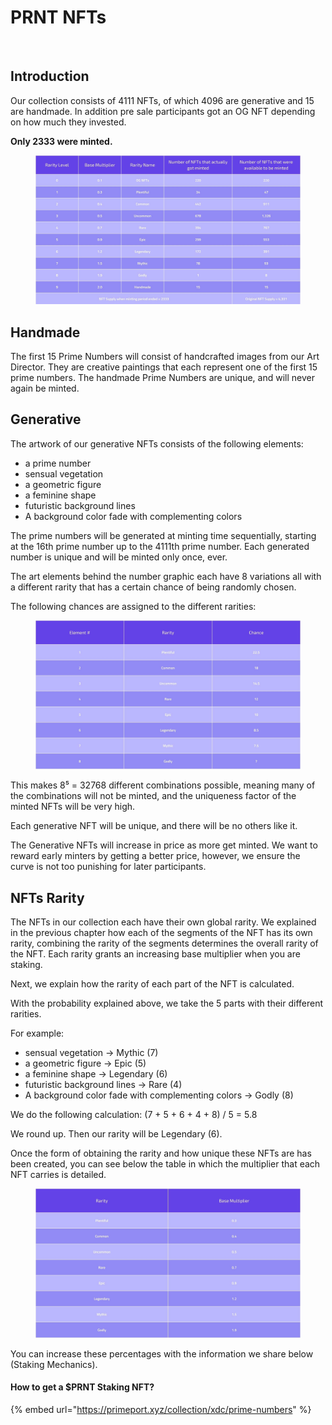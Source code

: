 # PRNT NFTs

<figure><img src="../../.gitbook/assets/37 HM Prime Numbers.jpg" alt=""><figcaption></figcaption></figure>

## Introduction <a href="#id-7c88" id="id-7c88"></a>

Our collection consists of 4111 NFTs, of which 4096 are generative and 15 are handmade. In addition pre sale participants got an OG NFT depending on how much they invested.

**Only 2333 were minted.**&#x20;

<figure><img src="../../.gitbook/assets/1.jpeg" alt=""><figcaption></figcaption></figure>

## Handmade <a href="#a422" id="a422"></a>

The first 15 Prime Numbers will consist of handcrafted images from our Art Director. They are creative paintings that each represent one of the first 15 prime numbers. The handmade Prime Numbers are unique, and will never again be minted.

## Generative <a href="#id-0cde" id="id-0cde"></a>

The artwork of our generative NFTs consists of the following elements:

* a prime number
* sensual vegetation
* a geometric figure
* a feminine shape
* futuristic background lines
* A background color fade with complementing colors

The prime numbers will be generated at minting time sequentially, starting at the 16th prime number up to the 4111th prime number. Each generated number is unique and will be minted only once, ever.

The art elements behind the number graphic each have 8 variations all with a different rarity that has a certain chance of being randomly chosen.

The following chances are assigned to the different rarities:

<figure><img src="../../.gitbook/assets/2.jpeg" alt=""><figcaption></figcaption></figure>

This makes 8⁵ = 32768 different combinations possible, meaning many of the combinations will not be minted, and the uniqueness factor of the minted NFTs will be very high.

Each generative NFT will be unique, and there will be no others like it.

The Generative NFTs will increase in price as more get minted. We want to reward early minters by getting a better price, however, we ensure the curve is not too punishing for later participants.

## NFTs Rarity <a href="#b805" id="b805"></a>

The NFTs in our collection each have their own global rarity. We explained in the previous chapter how each of the segments of the NFT has its own rarity, combining the rarity of the segments determines the overall rarity of the NFT. Each rarity grants an increasing base multiplier when you are staking.

Next, we explain how the rarity of each part of the NFT is calculated.

With the probability explained above, we take the 5 parts with their different rarities.

For example:

* sensual vegetation → Mythic (7)
* a geometric figure → Epic (5)
* a feminine shape → Legendary (6)
* futuristic background lines → Rare (4)
* A background color fade with complementing colors → Godly (8)

We do the following calculation: (7 + 5 + 6 + 4 + 8) / 5 = 5.8

We round up. Then our rarity will be Legendary (6).

Once the form of obtaining the rarity and how unique these NFTs are has been created, you can see below the table in which the multiplier that each NFT carries is detailed.

<figure><img src="../../.gitbook/assets/3.jpeg" alt=""><figcaption></figcaption></figure>

You can increase these percentages with the information we share below (Staking Mechanics).

#### **How to get a $PRNT Staking NFT?**

{% embed url="https://primeport.xyz/collection/xdc/prime-numbers" %}

